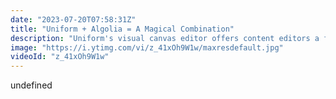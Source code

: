 ```yaml
---
date: "2023-07-20T07:58:31Z"
title: "Uniform + Algolia = A Magical Combination"
description: "Uniform's visual canvas editor offers content editors a flexible way to interact with an Algolia search index while it allows developers to connect to Algolia in any way they want. \n\nCheck out this video to see how magical the combination is.\n\nJoin us on Discord: https://uniform.to/discord"
image: "https://i.ytimg.com/vi/z_41xOh9W1w/maxresdefault.jpg"
videoId: "z_41xOh9W1w"
---
```


undefined